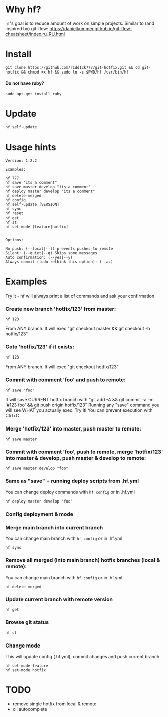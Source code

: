 # Why hf? 

`hf`'s goal is to reduce amount of work on simple projects. 
Similar to (and inspired by) git-flow: https://danielkummer.github.io/git-flow-cheatsheet/index.ru_RU.html

# Install

```
git clone https://github.com/r1dd1ck777/git-hotfix.git && cd git-hotfix && chmod +x hf && sudo ln -s $PWD/hf /usr/bin/hf
```

#### Do not have ruby?

```
sudo apt-get install ruby
```

# Update

```
hf self-update
```

# Usage hints

```
Version: 1.2.2

Examples:

hf 777
hf save "its a comment"
hf save master develop "its a comment"
hf deploy master develop "its a comment"
hf delete-merged
hf config
hf self-update [VERSION]
hf sync
hf reset
hf get
hf st
hf set-mode [feature|hotfix]


Options: 

No push: (--local|--l) prevents pushes to remote
Silent: (--quiet|--q) Skips some messages
Auto confirmation: (--yes|--y)
Always commit (todo rethink this option): (--ac)

```

# Examples

Try it - hf will always print a list of commands and ask your confirmation

### Create new branch 'hotfix/123' from master:

```
hf 123
```
From ANY branch. It will exec "git checkout master && git checkout -b hotfix/123"

### Goto 'hotfix/123' if it exists:

```
hf 123
```
From ANY branch. It will exec "git checkout hotfix/123"

### Commit with comment 'foo' and push to remote:

```
hf save "foo"
```
It will save CURRENT hotfix branch with "git add -A && git commit -a -m '#123 foo' && git push origin hotfix/123"
Running any "save" command you will see WHAT you actually exec.
Try it! You can prevent execution with Ctrl+C

### Merge 'hotfix/123' into master, push master to remote:

```
hf save master
```

### Commit with comment 'foo', push to remote, merge 'hotfix/123' into master & develop, push master & develop to remote:

```
hf save master develop "foo"
```

### Same as "save" + running deploy scripts from .hf.yml
You can change deploy commands with `hf config` or in .hf.yml
```
hf deploy master develop "foo"
```

### Config deployment & mode

### Merge main branch into current branch
You can change main branch with `hf config` or in .hf.yml

```
hf sync
```

### Remove all merged (into main branch) hotfix branches (local & remote):
You can change main branch with `hf config` or in .hf.yml
```
hf delete-merged
```

### Update current branch with remote version
```
hf get
```

### Browse git status

```
hf st
```

### Change mode
This will update config (.hf.yml), commit changes and push current branch
```
hf set-mode feature
hf set-mode hotfix
```

# TODO

- remove single hotfix from local & remote
- cli autocomplete
